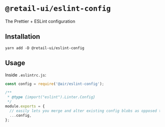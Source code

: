 # `@retail-ui/eslint-config`

The Prettier + ESLint configuration

## Installation

`yarn add -D @retail-ui/eslint-config`

## Usage

Inside `.eslintrc.js`:

```js
const config = require('@air/eslint-config');

/**
 * @type {import("eslint").Linter.Config}
 */
module.exports = {
  // easily lets you merge and alter existing config blobs as opposed to using just the `extends` key
  ...config,
};
```
